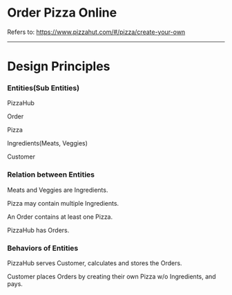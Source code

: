 
# Order Pizza Online

Refers to: https://www.pizzahut.com/#/pizza/create-your-own 

----------------------------------

# Design Principles

### Entities(Sub Entities)

PizzaHub

Order

Pizza

Ingredients(Meats, Veggies)

Customer

### Relation between Entities

Meats and Veggies are Ingredients.

Pizza may contain multiple Ingredients.

An Order contains at least one Pizza.

PizzaHub has Orders.

### Behaviors of Entities

PizzaHub serves Customer, calculates and stores the Orders.

Customer places Orders by creating their own Pizza w/o Ingredients, and pays.
